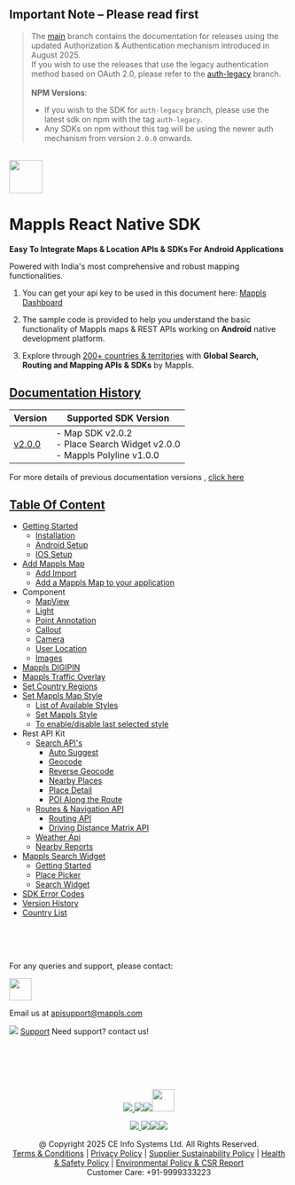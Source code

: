 ## **Important Note** – Please read first

> The [main](https://github.com/mappls-api/mappls-react-native-sdk/tree/main) branch contains the documentation for releases using the updated Authorization & Authentication mechanism introduced in August 2025.  
> If you wish to use the releases that use the legacy authentication method based on OAuth 2.0, please refer to the [auth-legacy](https://github.com/mappls-api/mappls-react-native-sdk/tree/auth-legacy) branch.<br><br>
> **NPM Versions**: 
>   - If you wish to the SDK for `auth-legacy` branch, please use the latest sdk on npm with the tag `auth-legacy`.<br>
>   - Any SDKs on npm without this tag will be using the newer auth mechanism from version `2.0.0` onwards. 


<br>[<img src="https://about.mappls.com/images/mappls-b-logo.svg" height="60"/> </p>](https://www.mapmyindia.com/api)

# Mappls React Native SDK

**Easy To Integrate Maps & Location APIs & SDKs For Android Applications**

Powered with India's most comprehensive and robust mapping functionalities.

1. You can get your api key to be used in this document here: [Mappls Dashboard](https://auth.mappls.com/console)

2. The sample code is provided to help you understand the basic functionality of Mappls maps & REST APIs working on **Android** native development platform.

4. Explore through [200+ countries & territories](https://github.com/mappls-api/mappls-rest-apis/blob/main/docs/countryISO.md) with **Global Search, Routing and Mapping APIs & SDKs** by Mappls.

## [Documentation History](#Documentation-History)

| Version | Supported SDK Version |  
| ---- | ---- |    
| [v2.0.0](docs/v2.0.0/README.md) | - Map SDK v2.0.2 <br/> - Place Search Widget v2.0.0 <br/> - Mappls Polyline v1.0.0 |

For more details of previous documentation versions , [click here](docs/v2.0.0/Doc-History.md)

## [Table Of Content]()
- [Getting Started](docs/v2.0.0/Getting-Started.md)
    * [Installation](docs/v2.0.0/Add-Mappls-SDK.md#installation)
    * [Android Setup](docs/v2.0.0/Add-Mappls-SDK.md#android-setup)
    * [IOS Setup](docs/v2.0.0/Add-Mappls-SDK.md#ios-setup)
- [Add Mappls Map](docs/v2.0.0/Add-Mappls-Map.md)
    * [Add Import](docs/v2.0.0/Add-Mappls-Map.md#added-import)
    * [Add a Mappls Map to your application](docs/v2.0.0/Add-Mappls-Map.md#add-a-mappls-map-to-your-application)
- Component
    * [MapView](docs/v2.0.0/Map-View.md)
    * [Light](docs/v2.0.0/Light.md)
    * [Point Annotation](docs/v2.0.0/Point-Annotation.md)
    * [Callout](docs/v2.0.0/Callout.md)
    * [Camera](docs/v2.0.0/Camera.md)
    * [User Location](docs/v2.0.0/User-Location.md)
    * [Images](docs/v2.0.0/Images.md)
- [Mappls DIGIPIN](docs/v2.0.0/DIGIPIN.md)
- [Mappls Traffic Overlay](docs/v2.0.0/Traffic-Vector-Overlay.md)
- [Set Country Regions](docs/v2.0.0/Set-Regions.md)
- [Set Mappls Map Style](docs/v2.0.0/Set-Style.md)
    * [List of Available Styles](docs/v2.0.0/Set-Style.md#list-of-available-styles)
    * [Set Mappls Style](docs/v2.0.0/Set-Style.md#set-mappls-style)
    * [To enable/disable last selected style](docs/v2.0.0/Set-Style.md#to-enabledisable-last-selected-style)
- Rest API Kit
    * [Search API's](docs/v2.0.0/Search-Api.md)
        * [Auto Suggest](docs/v2.0.0/Search-Api.md#auto-suggest)
        * [Geocode](docs/v2.0.0/Search-Api.md#geocode)
        * [Reverse Geocode](docs/v2.0.0/Search-Api.md#reverse-geocode)
        * [Nearby Places](docs/v2.0.0/Search-Api.md#nearby-places)
        * [Place Detail](docs/v2.0.0/Search-Api.md#place-details)
        * [POI Along the Route](docs/v2.0.0/Search-Api.md#poi-along-the-route)
    * [Routes & Navigation API](docs/v2.0.0/Routing-Api.md)
        * [Routing API](docs/v2.0.0/Routing-Api.md#routing-api)
        * [Driving Distance Matrix API](docs/v2.0.0/Routing-Api.md#driving-distance-matrix-api)
    * [Weather Api](docs/v2.0.0/Weather-Api.md)
    * [Nearby Reports](docs/v2.0.0/Nearby-Report.md)
- [Mappls Search Widget](docs/v2.0.0/Place-Autocomplete.md)
    * [Getting Started](docs/v2.0.0/Place-Autocomplete.md#getting-started)
    * [Place Picker](docs/v2.0.0/Place-Autocomplete.md#placepicker)
    * [Search Widget](docs/v2.0.0/Place-Autocomplete.md#search-widget)
- [SDK Error Codes](docs/v2.0.0/SDK-Error-code.md)
- [Version History](docs/v2.0.0/Version-History.md)
- [Country List](https://github.com/mappls-api/mappls-rest-apis/blob/main/docs/countryISO.md)

<br><br><br>

For any queries and support, please contact: 

[<img src="https://about.mappls.com/images/mappls-logo.svg" height="40"/> </p>](https://about.mappls.com/api/)
Email us at [apisupport@mappls.com](mailto:apisupport@mappls.com)


![](https://www.mapmyindia.com/api/img/icons/support.png)
[Support](https://about.mappls.com/contact/)
Need support? contact us!

<br></br>
<br></br>

[<p align="center"> <img src="https://www.mapmyindia.com/api/img/icons/stack-overflow.png"/> ](https://stackoverflow.com/questions/tagged/mappls-api)[![](https://www.mapmyindia.com/api/img/icons/blog.png)](https://about.mappls.com/blog/)[![](https://www.mapmyindia.com/api/img/icons/gethub.png)](https://github.com/Mappls-api)[<img src="https://mmi-api-team.s3.ap-south-1.amazonaws.com/API-Team/npm-logo.one-third%5B1%5D.png" height="40"/> </p>](https://www.npmjs.com/org/mapmyindia) 



[<p align="center"> <img src="https://www.mapmyindia.com/june-newsletter/icon4.png"/> ](https://www.facebook.com/Mapplsofficial)[![](https://www.mapmyindia.com/june-newsletter/icon2.png)](https://twitter.com/mappls)[![](https://www.mapmyindia.com/newsletter/2017/aug/llinkedin.png)](https://www.linkedin.com/company/mappls/)[![](https://www.mapmyindia.com/june-newsletter/icon3.png)](https://www.youtube.com/channel/UCAWvWsh-dZLLeUU7_J9HiOA)




<div align="center">@ Copyright 2025 CE Info Systems Ltd. All Rights Reserved.</div>

<div align="center"> <a href="https://about.mappls.com/api/terms-&-conditions">Terms & Conditions</a> | <a href="https://about.mappls.com/about/privacy-policy">Privacy Policy</a> | <a href="https://about.mappls.com/pdf/mapmyIndia-sustainability-policy-healt-labour-rules-supplir-sustainability.pdf">Supplier Sustainability Policy</a> | <a href="https://about.mappls.com/pdf/Health-Safety-Management.pdf">Health & Safety Policy</a> | <a href="https://about.mappls.com/pdf/Environment-Sustainability-Policy-CSR-Report.pdf">Environmental Policy & CSR Report</a>

<div align="center">Customer Care: +91-9999333223</div>
